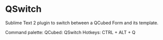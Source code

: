 # QSwitch

Sublime Text 2 plugin to switch between a QCubed Form and its template.

Command palette: QCubed: QSwitch
Hotkeys: CTRL + ALT + Q

